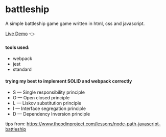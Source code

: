 # battleship

A simple battleship game game written in html, css and javascript.

[Live Demo](https://chicco4.github.io/restaurant-page/) :point_left:

#### tools used:

- webpack
- jest
- standard

#### trying my best to implement SOLID and webpack correctly

- S — Single responsibility principle
- O — Open closed principle
- L — Liskov substitution principle
- I — Interface segregation principle
- D — Dependency Inversion principle

tips from: https://www.theodinproject.com/lessons/node-path-javascript-battleship
